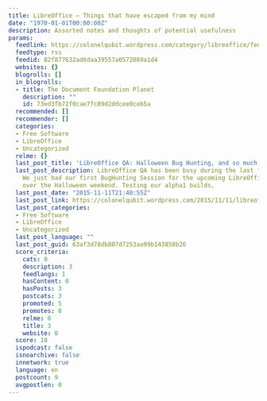 ```yaml
---
title: LibreOffice – Things that have escaped from my mind
date: "1970-01-01T00:00:00Z"
description: Assorted notes and thoughts of potential usefulness
params:
  feedlink: https://colonelqubit.wordpress.com/category/libreoffice/feed/
  feedtype: rss
  feedid: 82f877632ad6daa39557a0572089a1d4
  websites: {}
  blogrolls: []
  in_blogrolls:
  - title: The Document Foundation Planet
    description: ""
    id: 73ed3fb72f0cae7fc89d2ddcee0ceb5a
  recommended: []
  recommender: []
  categories:
  - Free Software
  - LibreOffice
  - Uncategorized
  relme: {}
  last_post_title: 'LibreOffice QA: Halloween Bug Hunting, and so much more!'
  last_post_description: LibreOffice QA has been busy during the last few months!
    We just had our first BugHunting Session for the upcoming LibreOffice 5.1 release
    over the Halloween weekend. Testing our alpha1 builds,
  last_post_date: "2015-11-11T21:40:55Z"
  last_post_link: https://colonelqubit.wordpress.com/2015/11/11/libreoffice-qa-halloween-bug-hunting-and-so-much-more/
  last_post_categories:
  - Free Software
  - LibreOffice
  - Uncategorized
  last_post_language: ""
  last_post_guid: 63af3d78db807d7253aa99b143858b26
  score_criteria:
    cats: 0
    description: 3
    feedlangs: 1
    hasContent: 0
    hasPosts: 3
    postcats: 3
    promoted: 5
    promotes: 0
    relme: 0
    title: 3
    website: 0
  score: 18
  ispodcast: false
  isnoarchive: false
  innetwork: true
  language: en
  postcount: 9
  avgpostlen: 0
---
```


